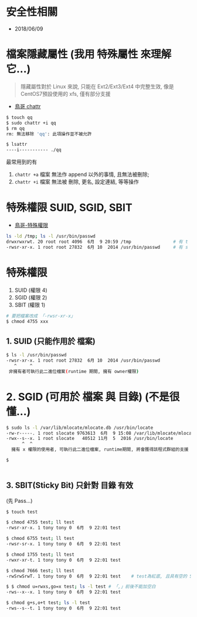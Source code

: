 # 安全性相關
- 2018/06/09


# 檔案隱藏屬性 (我用 特殊屬性 來理解它...)

> 隱藏屬性對於 Linux 來說, 只能在 Ext2/Ext3/Ext4 中完整生效, 像是 CentOS7預設使用的 xfs, 僅有部分支援
- [鳥哥 chattr](http://linux.vbird.org/linux_basic/0220filemanager.php#chattr)


```sh
$ touch qq
$ sudo chattr +i qq
$ rm qq
rm: 無法移除 'qq': 此項操作並不被允許

$ lsattr
----i----------- ./qq
```

最常用到的有 
1. `chattr +a` 檔案 無法作 append 以外的事情, 且無法被刪除; 
2. `chattr +i` 檔案 無法被 刪除, 更名, 設定連結, 等等操作



# 特殊權限 SUID, SGID, SBIT
- [鳥哥-特殊權限](http://linux.vbird.org/linux_basic/0220filemanager.php#suid)

```sh
ls -ld /tmp; ls -l /usr/bin/passwd
drwxrwxrwt. 20 root root 4096  6月  9 20:59 /tmp                # 有 t 出現在 rwx 裏頭
-rwsr-xr-x. 1 root root 27832  6月 10  2014 /usr/bin/passwd     # 有 s 出現在 rwx 裏頭
```

# 特殊權限
1. SUID (權限 4)
2. SGID (權限 2)
3. SBIT (權限 1)

```sh
# 要把檔案改成 「-rwsr-xr-x」
$ chmod 4755 xxx
```



## 1. SUID (只能作用於 檔案)
```sh
$ ls -l /usr/bin/passwd
-rwsr-xr-x. 1 root root 27832  6月 10  2014 /usr/bin/passwd
   ^     ^
 非擁有者可執行此二進位檔案(runtime 期間, 擁有 owner權限)
```


# 2. SGID (可用於 檔案 與 目錄) (不是很懂...)

```sh
$ sudo ls -l /var/lib/mlocate/mlocate.db /usr/bin/locate
-rw-r-----. 1 root slocate 9763613  6月  9 15:08 /var/lib/mlocate/mlocate.db
-rwx--s--x. 1 root slocate   40512 11月  5  2016 /usr/bin/locate
      ^  ^
  擁有 x 權限的使用者, 可執行此二進位檔案, runtime期間, 將會獲得該程式群組的支援

$ 
  
```

## 3. SBIT(Sticky Bit) 只針對 目錄 有效
(先 Pass...)



```sh
$ touch test

$ chmod 4755 test; ll test
-rwsr-xr-x. 1 tony tony 0  6月  9 22:01 test

$ chmod 6755 test; ll test
-rwsr-sr-x. 1 tony tony 0  6月  9 22:01 test

$ chmod 1755 test; ll test
-rwxr-xr-t. 1 tony tony 0  6月  9 22:01 test

$ chmod 7666 test; ll test
-rwSrwSrwT. 1 tony tony 0  6月  9 22:01 test    # test為紅底, 且具有空的 SUID/SGID權限 (大寫)

$ $ chmod u=rwxs,go=x test; ls -l test # 「,」前後不能加空白
-rws--x--x. 1 tony tony 0  6月  9 22:01 test    

$ chmod g+s,o+t test; ls -l test
-rws--s--t. 1 tony tony 0  6月  9 22:01 test

```





